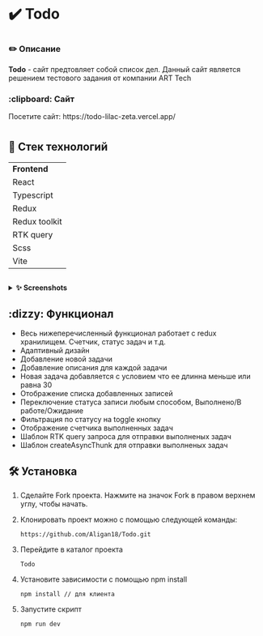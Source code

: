 <summary><h1>✔️ Todo</h1></summary>
<h2></h2>


<h3>✏️ Описание</h3>
      <strong>Todo</strong> - сайт предтовляет собой список дел. Данный сайт является решением тестового задания от компании ART Tech 

<h3>:clipboard: Сайт</h3>
Посетите сайт: https://todo-lilac-zeta.vercel.app/

<h1></h1>
<summary><h2>💼 Стек технологий</h2></summary>


<table>
<tr>
<td><strong>Frontend</strong></td>  
</tr>
<tr>
<td>React</td>  
</tr>
<tr>
<td>Typescript</td>  
</tr>
<tr>
<td>Redux</td>  
</tr>
<tr>
<td>Redux toolkit</td>  
</tr>
<tr>
<td>RTK query</td>  
</tr>
<tr>
<td>Scss</td> 
</tr>
<tr>
<td>Vite</td> 
</tr>
</table> 

<h2></h2>
<details><summary><strong>✨ Screenshots</strong></summary>
<!-- | ![Главная страница](/pictures/Главная.jpg "Главная страница") | | :--: | | *Главная страница* |
| ![Курсы](/pictures/Курсы.jpg "Курсы") | | :--: | | *Курсы* |
| ![Страница редактирования ](/pictures/Редактирование.jpg "Страница редактирования") | | :--: | | *Страница редактирования* |
| ![Темная тема](/pictures/Темная_тема.jpg "Темная тема") | | :--: | | *Темная тема* |
| ![Светлая тема](/pictures/Светлая_тема.jpg "Светлая тема") | | :--: | | *Светлая тема* | -->

</details>
<h2></h2>



<summary><h2>:dizzy: Функционал</h2></summary>

- Весь нижеперечисленный функционал работает с redux хранилищем. Счетчик, статус задач и т.д.
- Адаптивный дизайн
- Добавление новой задачи
- Добавление описания для каждой задачи
- Новая задача добавляется с условием что ее длинна меньше или равна 30
- Отображение списка добавленных записей
- Переключение статуса записи любым способом, Выполнено/В работе/Ожидание
- Фильтрация по статусу на toggle кнопку
- Отображение счетчика выполненных задач
- Шаблон RTK query запроса для отправки выполненых задач
- Шаблон createAsyncThunk для отправки выполненых задач


<h2></h2>
<summary><h2>🛠️ Установка</h2></summary>



1. Сделайте Fork проекта. Нажмите на значок Fork в правом верхнем углу, чтобы начать.

2. Клонировать проект можно с помощью следующей команды:
  
      ~~~
      https://github.com/Aligan18/Todo.git
      ~~~

3. Перейдите в каталог проекта

      ~~~
      Todo
      ~~~
      
4. Установите зависимости с помощью npm install
      ~~~
      npm install // для клиента 
      ~~~

5. Запустите скрипт
      ~~~
      npm run dev
      ~~~

